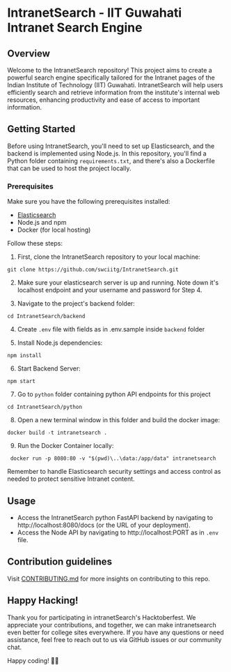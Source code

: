# IntranetSearch - IIT Guwahati Intranet Search Engine
## Overview
Welcome to the IntranetSearch repository! This project aims to create a powerful search engine specifically tailored for the Intranet pages of the Indian Institute of Technology (IIT) Guwahati. IntranetSearch will help users efficiently search and retrieve information from the institute's internal web resources, enhancing productivity and ease of access to important information.

## Getting Started

Before using IntranetSearch, you'll need to set up Elasticsearch, and the backend is implemented using Node.js. In this repository, you'll find a Python folder containing `requirements.txt`, and there's also a Dockerfile that can be used to host the project locally.

### Prerequisites

Make sure you have the following prerequisites installed:

- [Elasticsearch](https://www.elastic.co/guide/en/elasticsearch/reference/current/install-elasticsearch.html)
- Node.js and npm
- Docker (for local hosting)

Follow these steps:

1. First, clone the IntranetSearch repository to your local machine:

```
git clone https://github.com/swciitg/IntranetSearch.git
```

2. Make sure your elasticsearch server is up and running. Note down it's localhost endpoint and your username and password for Step 4.

3. Navigate to the project's backend folder:

```
cd IntranetSearch/backend
```

4. Create `.env` file with fields as in .env.sample inside `backend` folder

5. Install Node.js dependencies:

```
npm install
```


6. Start Backend Server:

```
npm start
```

7. Go to `python` folder containing python API endpoints for this project

```
cd IntranetSearch/python
```

8. Open a new terminal window in this folder and build the docker image:

```
docker build -t intranetsearch .
```

9. Run the Docker Container locally:

```
 docker run -p 8080:80 -v "$(pwd)\..\data:/app/data" intranetsearch
```
Remember to handle Elasticsearch security settings and access control as needed to protect sensitive Intranet content.

## Usage
- Access the IntranetSearch python FastAPI backend by navigating to http://localhost:8080/docs (or the URL of your deployment).
- Access the Node API by navigating to http://localhost:PORT as in `.env` file.

## Contribution guidelines

Visit [CONTRIBUTING.md](CONTRIBUTING.md) for more insights on contributing to this repo.

## Happy Hacking!
Thank you for participating in intranetSearch's Hacktoberfest. We appreciate your contributions, and together, we can make intranetsearch even better for college sites everywhere. If you have any questions or need assistance, feel free to reach out to us via GitHub issues or our community chat.

Happy coding! 🚀🎉
